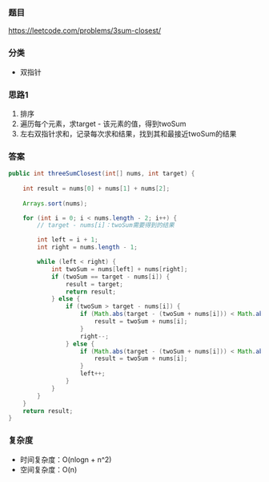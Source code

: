 ### 题目
https://leetcode.com/problems/3sum-closest/

### 分类
* 双指针

### 思路1
1. 排序
2. 遍历每个元素，求target - 该元素的值，得到twoSum
2. 左右双指针求和，记录每次求和结果，找到其和最接近twoSum的结果

### 答案
```java
public int threeSumClosest(int[] nums, int target) {
        
    int result = nums[0] + nums[1] + nums[2];
    
    Arrays.sort(nums);

    for (int i = 0; i < nums.length - 2; i++) {
        // target - nums[i]：twoSum需要得到的结果

        int left = i + 1;
        int right = nums.length - 1;

        while (left < right) {
            int twoSum = nums[left] + nums[right];
            if (twoSum == target - nums[i]) {
                result = target;
                return result;
            } else {
                if (twoSum > target - nums[i]) {
                    if (Math.abs(target - (twoSum + nums[i])) < Math.abs(target - result)) {
                        result = twoSum + nums[i];
                    }
                    right--;
                } else {
                    if (Math.abs(target - (twoSum + nums[i])) < Math.abs(target - result)) {
                        result = twoSum + nums[i];
                    }
                    left++;
                }
            }
        }
    }
    return result;
}
```

### 复杂度
* 时间复杂度：O(nlogn + n^2)
* 空间复杂度：O(n)
